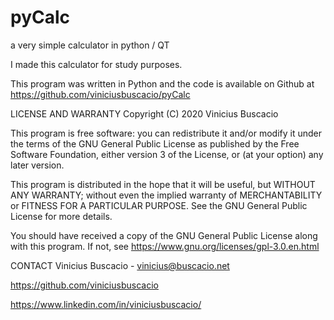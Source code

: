 # pyCalc
a very simple calculator in python / QT

I made this calculator for study purposes.


This program was written in Python and the code is available on Github at https://github.com/viniciusbuscacio/pyCalc

LICENSE AND WARRANTY Copyright (C) 2020 Vinicius Buscacio

This program is free software: you can redistribute it and/or modify it under the terms of the GNU General Public License as published by the Free Software Foundation, either version 3 of the License, or (at your option) any later version.

This program is distributed in the hope that it will be useful, but WITHOUT ANY WARRANTY; without even the implied warranty of MERCHANTABILITY or FITNESS FOR A PARTICULAR PURPOSE. See the GNU General Public License for more details.

You should have received a copy of the GNU General Public License along with this program. If not, see https://www.gnu.org/licenses/gpl-3.0.en.html

CONTACT Vinicius Buscacio - vinicius@buscacio.net

https://github.com/viniciusbuscacio

https://www.linkedin.com/in/viniciusbuscacio/